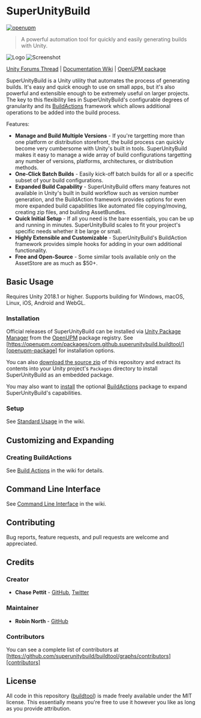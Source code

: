 # SuperUnityBuild

[![openupm](https://img.shields.io/npm/v/com.github.superunitybuild.buildtool?label=openupm&registry_uri=https://package.openupm.com)][openupm-package]

> A powerful automation tool for quickly and easily generating builds with Unity.

![Logo](https://raw.githubusercontent.com/superunitybuild/buildtool/gh-pages/Cover.png)
![Screenshot](https://raw.githubusercontent.com/superunitybuild/buildtool/gh-pages/Screenshot_v1.0.0.png)

[Unity Forums Thread][unity-forums-thread] | [Documentation Wiki][wiki] | [OpenUPM package][openupm-package]

SuperUnityBuild is a Unity utility that automates the process of generating builds. It's easy and quick enough to use on small apps, but it's also powerful and extensible enough to be extremely useful on larger projects. The key to this flexibility lies in SuperUnityBuild's configurable degrees of granularity and its [BuildActions][buildactions] framework which allows additional operations to be added into the build process.

Features:

-   **Manage and Build Multiple Versions** - If you're targetting more than one platform or distribution storefront, the build process can quickly become very cumbersome with Unity's built in tools. SuperUnityBuild makes it easy to manage a wide array of build configurations targetting any number of versions, platforms, architectures, or distribution methods.
-   **One-Click Batch Builds** - Easily kick-off batch builds for all or a specific subset of your build configurations.
-   **Expanded Build Capability** - SuperUnityBuild offers many features not available in Unity's built in build workflow such as version number generation, and the BuildAction framework provides options for even more expanded build capabilities like automated file copying/moving, creating zip files, and building AssetBundles.
-   **Quick Initial Setup** - If all you need is the bare essentials, you can be up and running in minutes. SuperUnityBuild scales to fit your project's specific needs whether it be large or small.
-   **Highly Extensible and Customizable** - SuperUnityBuild's BuildAction framework provides simple hooks for adding in your own additional functionality.
-   **Free and Open-Source** - Some similar tools available only on the AssetStore are as much as $50+.

## Basic Usage

Requires Unity 2018.1 or higher. Supports building for Windows, macOS, Linux, iOS, Android and WebGL.

### Installation

Official releases of SuperUnityBuild can be installed via [Unity Package Manager](https://docs.unity3d.com/Packages/com.unity.package-manager-ui@latest/index.html) from the [OpenUPM](https://openupm.com) package registry. See [https://openupm.com/packages/com.github.superunitybuild.buildtool/][openupm-package] for installation options.

You can also [download the source zip][download] of this repository and extract its contents into your Unity project's `Packages` directory to install SuperUnityBuild as an embedded package.

You may also want to [install](https://github.com/superunitybuild/buildtool#installation) the optional [BuildActions][buildactions] package to expand SuperUnityBuild's capabilities.

### Setup

See [Standard Usage](https://github.com/superunitybuild/buildtool/wiki/Standard-Usage) in the wiki.

## Customizing and Expanding

### Creating BuildActions

See [Build Actions](https://github.com/superunitybuild/buildtool/wiki/Build-Actions) in the wiki for details.

## Command Line Interface

See [Command Line Interface](https://github.com/superunitybuild/buildtool/wiki/Command-Line-Interface) in the wiki.

## Contributing

Bug reports, feature requests, and pull requests are welcome and appreciated.

## Credits

### Creator

-   **Chase Pettit** - [GitHub](https://github.com/Chaser324), [Twitter](http://twitter.com/chasepettit)

### Maintainer

-   **Robin North** - [GitHub](https://github.com/robinnorth)

### Contributors

You can see a complete list of contributors at [https://github.com/superunitybuild/buildtool/graphs/contributors][contributors]

## License

All code in this repository ([buildtool][buildtool]) is made freely available under the MIT license. This essentially means you're free to use it however you like as long as you provide attribution.

[download]: https://github.com/superunitybuild/buildtool/archive/master.zip
[contributors]: https://github.com/superunitybuild/buildtool/graphs/contributors
[release]: https://github.com/superunitybuild/buildtool/releases
[buildtool]: https://github.com/superunitybuild/buildtool
[buildactions]: https://github.com/superunitybuild/buildactions
[wiki]: https://github.com/superunitybuild/buildtool/wiki/
[openupm-package]: https://openupm.com/packages/com.github.superunitybuild.buildtool/
[unity-forums-thread]: https://forum.unity3d.com/threads/super-unity-build-automated-build-tool-and-framework.471114/
